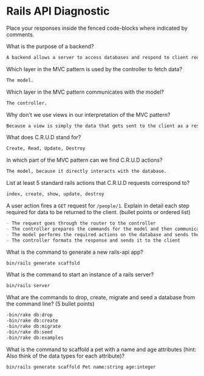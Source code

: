 # Rails API Diagnostic

Place your responses inside the fenced code-blocks where indicated by comments.

What is the purpose of a backend?

```md
A backend allows a server to access databases and respond to client requests.
```

Which layer in the MVC pattern is used by the controller to fetch data?

```md
The model.
```

Which layer in the MVC pattern communicates with the model?

```md
The controller.
```

Why don't we use views in our interpretation of the MVC pattern?

```md
Because a view is simply the data that gets sent to the client as a response.
```

What does C.R.U.D stand for?

```md
Create, Read, Update, Destroy
```

In which part of the MVC pattern can we find C.R.U.D actions?

```md
The model, because it directly interacts with the database.
```

List at least 5 standard rails actions that C.R.U.D requests correspond to?

```md
index, create, show, update, destroy
```

A user action fires a `GET` request for `/people/1`. Explain in detail each step
required for data to be returned to the client. (bullet points or ordered list)

```md
- The request goes through the router to the controller
- The controller prepares the commands for the model and then communicates with the model
- The model performs the required actions on the database and sends the data back to the controller
- The controller formats the response and sends it to the client
```

What is the command to generate a new rails-api app?

```bash
bin/rails generate scaffold
```

What is the command to start an instance of a rails server?

```bash
bin/rails server
```

What are the commands to drop, create, migrate and seed a database from the command
line? (5 bullet points)

```bash
-bin/rake db:drop
-bin/rake db:create
-bin/rake db:migrate
-bin/rake db:seed
-bin/rake db:examples

```

What is the command to scaffold a pet with a name and age attributes (hint:
Also think of the data types for each attribute)?

```bash
bin/rails generate scaffold Pet name:string age:integer
```
